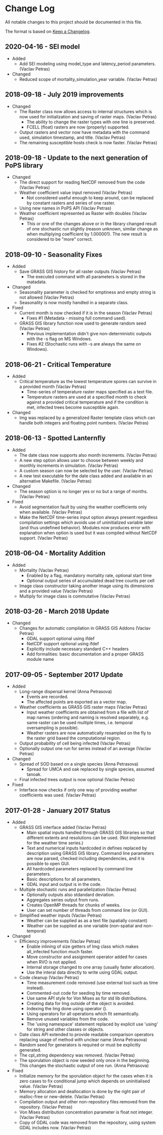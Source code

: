 # Change Log

All notable changes to this project should be documented in this file.

The format is based on [Keep a Changelog](https://keepachangelog.com/).

## 2020-04-16 - SEI model

* Added
  * Add SEI modeling using model_type and latency_period parameters. (Vaclav Petras)
* Changed
  * Reduced scope of mortality_simulation_year variable. (Vaclav Petras)

## 2018-09-18 - July 2019 improvements

* Changed
  * The Raster class now allows access to internal structures which is
    now used for initialization and saving of raster maps. (Vaclav Petras)
    * The ability to change the raster types with one line is preserved.
    * FCELL (float) rasters are now (properly) supported.
  * Output rasters and vector now have metadata with the command used,
    simulation timestamp, and title. (Vaclav Petras)
  * The remaining susceptible hosts check is now faster. (Vaclav Petras)

## 2018-09-18 - Update to the next generation of PoPS library

* Changed
  * The direct support for reading NetCDF removed from the code (Vaclav Petras)
  * Weather coefficient value input removed (Vaclav Petras)
    * Not considered useful enough to keep around, can be replaced by
      constant rasters and series of one raster.
  * Using new names in PoPS API (Vaclav Petras)
  * Weather coefficient represented as Raster with doubles (Vaclav Petras)
    * This or one of the changes above or in the library changed result of
      one stochastic run slightly (reason unknown, similar change as when
      multiplying coefficient by 1.000001). The new result is considered to
      be "more" correct.

## 2018-09-10 - Seasonality Fixes

* Added
  * Save GRASS GIS history for all raster outputs (Vaclav Petras)
    * The executed command with all parameters is stored in the matadata.
* Changed
  * Seasonality parameter is checked for emptiness and empty string is
    not allowed (Vaclav Petras)
  * Seasonality is now mostly handled in a separate class.
* Fixed
  * Current month is now checked if it is in the season (Vaclav Petras)
    * Fixes #1 (Metadata - missing full command used).
  * GRASS GIS library function now used to generate random seed (Vaclav Petras)
    * Previous implementation didn't give non-deterministic outputs with
      the -s flag on MS Windows.
    * Fixes #2 (Stochastic runs with -s are always the same on Windows).

## 2018-06-21 - Critical Temperature

* Added
  * Critical temperature as the lowest temperature spores can survive
    in a provided month (Vaclav Petras)
    * Time-series of temperature raster maps specified as a text file.
    * Temperature rasters are used at a specified month to check against
      a provided critical temperature and if the condition is met,
      infected trees become susceptible again.
* Changed
  * Img was replaced by a generalized Raster template class which can
    handle both integers and floating point numbers. (Vaclav Petras)

## 2018-06-13 - Spotted Lanternfly

* Added
  * The date class now supports also month increments. (Vaclav Petras)
  * A new step option allows user to choose between weekly and monthly
    increments in simulation. (Vaclav Petras)
  * A custom season can now be selected by the user. (Vaclav Petras)
  * A new test executable for the date class added and available in an
    alternative Makefile. (Vaclav Petras)
* Changed
  * The season option is no longer yes or no but a range of months.
    (Vaclav Petras)
* Fixed
  * Avoid segmentation fault by using the weather coefficients only when
    available. (Vaclav Petras)
  * Make the NetCDF time-series input option always present regardless
    compilation settings which avoids use of uninitialized variable later
    (and thus undefined behavior). Modules now produces error with
    explanation when option is used but it was compiled without NetCDF
    support. (Vaclav Petras)

## 2018-06-04 - Mortality Addition

* Added
  * Mortality (Vaclav Petras)
    * Enabled by a flag, mandatory mortality rate, optional start time
    * Optional output series of accumulated dead tree counts per cell
  * Image class constructor taking another image using its dimensions
    and a provided value (Vaclav Petras)
  * Multiply for image class is commutative (Vaclav Petras)

## 2018-03-26 - March 2018 Update

* Changed
  * Changes for automatic compilation in GRASS GIS Addons (Vaclav Petras)
    * GDAL support optional using ifdef
    * NetCDF support optional using ifdef
    * Explicitly include necessary standard C++ headers
    * Add formalities: basic documentation and a proper GRASS module name

## 2017-09-05 - September 2017 Update

* Added
  * Long-range dispersal kernel (Anna Petrasova)
    * Events are recorded.
    * The affected points are exported as a vector map.
  * Weather coefficients as GRASS GIS raster maps (Vaclav Petras)
    * Input weather coefficients are obtained from a file with list of map
      names (ordering and naming is resolved separately, e.g. same raster
      can be used multiple times, i.e. temporal oversampling is possible).
    * Weather rasters are now automatically resampled on the fly to the
      raster grid based the computational region.
  * Output probability of cell being infected (Vaclav Petras)
  * Optionally output one run for series instead of an average (Vaclav Petras)
* Changed
  * Spread of SOD based on a single species (Anna Petrasova)
    * Spread for UMCA and oak replaced by single species, assumed tanoak.
  * Final infected trees output is now optional (Vaclav Petras)
* Fixed
  * Interface now checks if only one way of providing weather coefficients
    was used. (Vaclav Petras)

## 2017-01-28 - January 2017 Status

* Added
  * GRASS GIS interface added (Vaclav Petras)
    * Main spatial inputs handled through GRASS GIS libraries so that
      different extents and resolutions can be used. (Not implemented for
      the weather time series.)
    * Text and numerical inputs hardcoded in defines replaced by
      description using GRASS GIS library. Command line parameters are now
      parsed, checked including dependencies, and it is possible to open
      GUI.
    * All hardcoded parameters replaced by command line parameters.
    * Basic descriptions for all parameters.
    * GDAL input and output is in the code.
  * Multiple stochastic runs and parallelization (Vaclav Petras)
    * Optionally outputs also stdandard deviation.
    * Aggregates series output from runs.
    * Creates OpenMP threads for chunks of weeks.
    * User can set number of threads from command line (or GUI).
  * Simplified weather inputs (Vaclav Petras)
    * Weather can be supplied as as a text file (spatially constant)
    * Weather can be supplied as one variable (non-spatial and non-temporal)
* Changed
  * Efficiency improvements (Vaclav Petras)
    * Enable inlining of size getters of Img class which makes all_infected
      function much faster.
    * Move constructor and assignment operator added for cases when RVO
      is not applied.
    * Internal storage changed to one array (usually faster allocation).
    * Use the interal data directly to write using GDAL output.
  * Code cleanup (Vaclav Petras)
    * Time measurement code removed (use external tool such as time instead).
    * Commented-out code for seeding by time removed.
    * Use same API style for Von Mises as for std lib distributions.
    * Creating data for Img outside of the object is avoided.
    * Indexing the Img done using operator ().
    * Using operators for all operations which fit semantically.
    * Remove unused variables from the code.
    * The 'using namespace' statement replaced by explicit use 'using' for
      string and other classes or objects.
  * Date class API extended to provide readable comparison operators
    replacing usage of method with unclear name (Anna Petrasova)
  * Random seed for generators is required or must be explicitly generated.
  * The cpl_string dependency was removed. (Vaclav Petras)
  * The sporulation object is now seeded only once in the beginning.
    This changes the stochastic output of one run. (Anna Petrasova)
* Fixed
  * Initialize memory for the sporulation object for the cases when it is
    zero cases to fix conditional jump which depends on uninitialised
    value. (Vaclav Petras)
  * Memory allocation and deallocation is done by the right pair of
    malloc-free or new-delete. (Vaclav Petras)
  * Compilation output and other non-repository files removed from the
    repository. (Vaclav Petras)
  * Von Mises distribution concentration parameter is float not integer.
    (Vaclav Petras)
  * Copy of GDAL code was removed from the repository, using system GDAL
    includes now. (Vaclav Petras)
